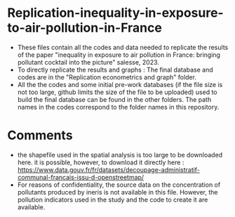 # Replication-inequality-in-exposure-to-air-pollution-in-France

- These files contain all the codes and data needed to replicate the results of the paper "inequality in exposure to air pollution in France: bringing pollutant cocktail into the picture" salesse, 2023.
- To directly replicate the results and graphs : The final database and codes are in the "Replication econometrics and graph" folder.
- All the the codes and some initial pre-work databases (if the file size is not too large, github limits the size of the file to be uploaded) used to build the final database can be found in the other folders. The path names in the codes correspond to the folder names in this repository.

# Comments 

- the shapefile used in the spatial analysis is too large to be downloaded here. it is possible, however, to download it directly here : https://www.data.gouv.fr/fr/datasets/decoupage-administratif-communal-francais-issu-d-openstreetmap/
- For reasons of confidentiality, the source data on the concentration of pollutants produced by ineris is not available in this file. However, the pollution indicators used in the study and the code to create it are available.
